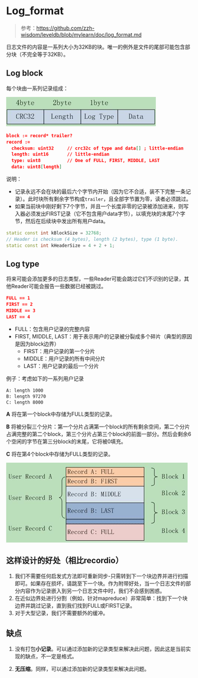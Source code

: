# Log_format

> 参考：<https://github.com/zzh-wisdom/leveldb/blob/mylearn/doc/log_format.md>

日志文件的内容是一系列大小为32KB的块。唯一的例外是文件的尾部可能包含部分块（不完全等于32KB）。

## Log block

每个块由一系列记录组成：

![](images/leveldb-table-2020-12-04-09-37-59.png)

```json
block := record* trailer?
record :=
  checksum: uint32     // crc32c of type and data[] ; little-endian
  length: uint16       // little-endian
  type: uint8          // One of FULL, FIRST, MIDDLE, LAST
  data: uint8[length]
```

说明：

- 记录永远不会在块的最后六个字节内开始（因为它不合适，装不下完整一条记录）。此时块所有剩余字节构成`trailer`，且全部字节置为零，读者必须跳过。
- 如果当前块中刚好剩下7个字节，并且一个长度非零的记录被添加进来，则写入器必须发出FIRST记录（它不包含用户data字节），以填充块的末尾7个字节，然后在后续块中发出所有用户data。

```cpp
static const int kBlockSize = 32768;
// Header is checksum (4 bytes), length (2 bytes), type (1 byte).
static const int kHeaderSize = 4 + 2 + 1;
```

## Log type

将来可能会添加更多的日志类型，一些Reader可能会跳过它们不识别的记录，其他Reader可能会报告一些数据已经被跳过。

```json
FULL == 1
FIRST == 2
MIDDLE == 3
LAST == 4
```

- FULL：包含用户记录的完整内容
- FIRST, MIDDLE, LAST：用于表示用户的记录被分裂成多个碎片（典型的原因是因为block边界）
  - FIRST：用户记录的第一个分片
  - MIDDLE：用户记录的所有中间分片
  - LAST：用户记录的最后一个分片

例子：考虑如下的一系列用户记录

```text
A: length 1000
B: length 97270
C: length 8000
```

**A** 将在第一个block中存储为FULL类型的记录。

**B** 将被分裂三个分片：第一个分片占满第一个block的所有剩余空间，第二个分片占满完整的第二个block，第三个分片占第三个block的前面一部分。然后会剩余6个空闲的字节在第三分block的末尾，它将被0填充。

**C** 将在第4个block中存储为FULL类型的记录。

![](images/leveldb-table-2020-12-04-13-20-56.png)

## 这样设计的好处（相比recordio）

1. 我们不需要任何启发式方法即可重新同步-只需转到下一个块边界并进行扫描即可。如果存在损坏，请跳至下一个块。作为附带好处，当一个日志文件的部分内容作为记录嵌入到另一个日志文件中时，我们不会感到困惑。
2. 在近似边界处进行分割（例如，针对mapreduce）非常简单：找到下一个块边界并跳过记录，直到我们找到FULL或FIRST记录。
3. 对于大型记录，我们不需要额外的缓冲。

## 缺点

1. 没有打包**小记录**。可以通过添加新的记录类型来解决此问题，因此这是当前实现的缺点，不一定是格式。

2. **无压缩**。同样，可以通过添加新的记录类型来解决此问题。

